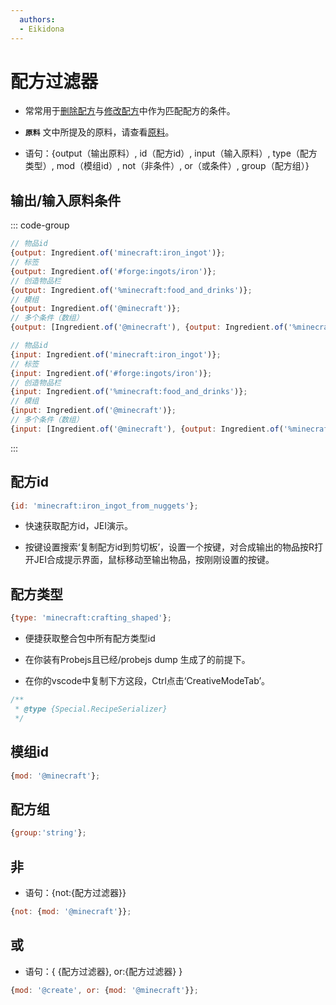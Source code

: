 ```yaml
---
  authors:
  - Eikidona
---
```


# 配方过滤器

- 常常用于[删除配方](DeleteRecipe.md)与[修改配方](ModifyRecipe.md)中作为匹配配方的条件。

- **`原料`** 文中所提及的原料，请查看[原料](ItemAndIngredient.md)。

- 语句：\{output（输出原料）, id（配方id）, input（输入原料）, type（配方类型）, mod（模组id）, not（非条件）, or（或条件）, group（配方组）\}

## 输出/输入原料条件

::: code-group

```js [输出原料]
// 物品id
{output: Ingredient.of('minecraft:iron_ingot')};
// 标签
{output: Ingredient.of('#forge:ingots/iron')};
// 创造物品栏
{output: Ingredient.of('%minecraft:food_and_drinks')};
// 模组
{output: Ingredient.of('@minecraft')};
// 多个条件（数组）
{output: [Ingredient.of('@minecraft'), {output: Ingredient.of('%minecraft:food_and_drinks')}]};
```

```js [输入原料]
// 物品id
{input: Ingredient.of('minecraft:iron_ingot')};
// 标签
{input: Ingredient.of('#forge:ingots/iron')};
// 创造物品栏
{input: Ingredient.of('%minecraft:food_and_drinks')};
// 模组
{input: Ingredient.of('@minecraft')};
// 多个条件（数组）
{input: [Ingredient.of('@minecraft'), {output: Ingredient.of('%minecraft:food_and_drinks')}]};
```

:::

## 配方id

```js
{id: 'minecraft:iron_ingot_from_nuggets'};
```

- 快速获取配方id，JEI演示。

- 按键设置搜索‘复制配方id到剪切板’，设置一个按键，对合成输出的物品按R打开JEI合成提示界面，鼠标移动至输出物品，按刚刚设置的按键。

## 配方类型

```js
{type: 'minecraft:crafting_shaped'};
```

- 便捷获取整合包中所有配方类型id

- 在你装有Probejs且已经/probejs dump 生成了的前提下。

- 在你的vscode中复制下方这段，Ctrl点击‘CreativeModeTab’。

```js
/**
 * @type {Special.RecipeSerializer}
 */
```

## 模组id

```js
{mod: '@minecraft'};
```

## 配方组

```js
{group:'string'};
```

## 非

- 语句：\{not:\{配方过滤器\}\}

```js
{not: {mod: '@minecraft'}};
```

## 或

- 语句：\{ \{配方过滤器\}, or:\{配方过滤器\} \}

```js
{mod: '@create', or: {mod: '@minecraft'}};
```
